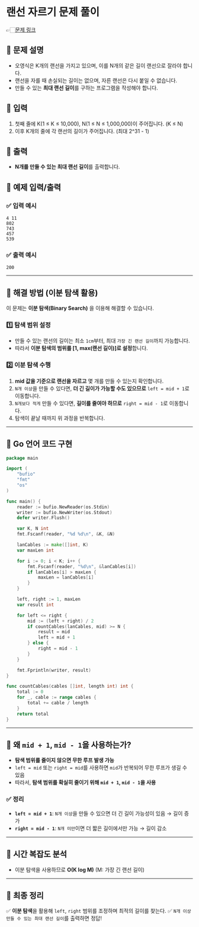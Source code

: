 # 랜선 자르기 문제 풀이
👉🏻[문제 링크](https://www.acmicpc.net/problem/1654)
## 📌 문제 설명
- 오영식은 K개의 랜선을 가지고 있으며, 이를 N개의 같은 길이 랜선으로 잘라야 합니다.
- 랜선을 자를 때 손실되는 길이는 없으며, 자른 랜선은 다시 붙일 수 없습니다.
- 만들 수 있는 **최대 랜선 길이**를 구하는 프로그램을 작성해야 합니다.

## 🔹 입력
1. 첫째 줄에 K(1 ≤ K ≤ 10,000), N(1 ≤ N ≤ 1,000,000)이 주어집니다. (K ≤ N)
2. 이후 K개의 줄에 각 랜선의 길이가 주어집니다. (최대 2^31 - 1)

## 🔹 출력
- **N개를 만들 수 있는 최대 랜선 길이**를 출력합니다.

## 🔹 예제 입력/출력
### ✅ 입력 예시
```
4 11
802
743
457
539
```
### ✅ 출력 예시
```
200
```

---

## 🚀 해결 방법 (이분 탐색 활용)
이 문제는 **이분 탐색(Binary Search)** 을 이용해 해결할 수 있습니다.

### 1️⃣ 탐색 범위 설정
- 만들 수 있는 랜선의 길이는 최소 `1cm`부터, 최대 `가장 긴 랜선 길이`까지 가능합니다.
- 따라서 **이분 탐색의 범위를 [1, max(랜선 길이)]로 설정**합니다.

### 2️⃣ 이분 탐색 수행
1. **mid 값을 기준으로 랜선을 자르고** 몇 개를 만들 수 있는지 확인합니다.
2. `N개 이상`을 만들 수 있다면, **더 긴 길이가 가능할 수도 있으므로** `left = mid + 1`로 이동합니다.
3. `N개보다 적게` 만들 수 있다면, **길이를 줄여야 하므로** `right = mid - 1`로 이동합니다.
4. 탐색이 끝날 때까지 위 과정을 반복합니다.

---

## 🔹 Go 언어 코드 구현
```go
package main

import (
	"bufio"
	"fmt"
	"os"
)

func main() {
	reader := bufio.NewReader(os.Stdin)
	writer := bufio.NewWriter(os.Stdout)
	defer writer.Flush()

	var K, N int
	fmt.Fscanf(reader, "%d %d\n", &K, &N)

	lanCables := make([]int, K)
	var maxLen int

	for i := 0; i < K; i++ {
		fmt.Fscanf(reader, "%d\n", &lanCables[i])
		if lanCables[i] > maxLen {
			maxLen = lanCables[i]
		}
	}

	left, right := 1, maxLen
	var result int

	for left <= right {
		mid := (left + right) / 2
		if countCables(lanCables, mid) >= N {
			result = mid
			left = mid + 1
		} else {
			right = mid - 1
		}
	}

	fmt.Fprintln(writer, result)
}

func countCables(cables []int, length int) int {
	total := 0
	for _, cable := range cables {
		total += cable / length
	}
	return total
}
```

---

## 🧐 왜 `mid + 1`, `mid - 1`을 사용하는가?
- **탐색 범위를 줄이지 않으면 무한 루프 발생 가능**
- `left = mid` 또는 `right = mid`를 사용하면 `mid`가 반복되어 무한 루프가 생길 수 있음
- 따라서, **탐색 범위를 확실히 줄이기 위해 `mid + 1`, `mid - 1`을 사용**

### ✅ 정리
- **`left = mid + 1`**: `N개 이상`을 만들 수 있으면 더 긴 길이 가능성이 있음 → 길이 증가
- **`right = mid - 1`**: `N개 미만`이면 더 짧은 길이에서만 가능 → 길이 감소

---

## 🔹 시간 복잡도 분석
- 이분 탐색을 사용하므로 **O(K log M)** (M: 가장 긴 랜선 길이)

---

## 🎯 최종 정리
✅ **이분 탐색**을 활용해 `left`, `right` 범위를 조정하며 최적의 길이를 찾는다.
✅ `N개 이상 만들 수 있는 최대 랜선 길이`를 출력하면 정답!
